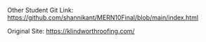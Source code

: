 
Other Student Git Link:
https://github.com/shannikant/MERN10Final/blob/main/index.html

Original Site:
https://klindworthroofing.com/


